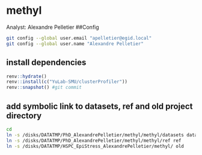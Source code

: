 # methyl

Analyst: Alexandre Pelletier
##Config
``` bash
git config --global user.email "apelletier@egid.local"
git config --global user.name "Alexandre Pelletier"
```
## install dependencies
``` r
renv::hydrate()
renv::install(c("YuLab-SMU/clusterProfiler"))
renv::snapshot() #git commit
```

## add symbolic link to datasets, ref and old project directory

``` bash
cd 
ln -s /disks/DATATMP/PhD_AlexandrePelletier/methyl/methyl/datasets datasets
ln -s /disks/DATATMP/PhD_AlexandrePelletier/methyl/methyl/ref ref
ln -s /disks/DATATMP/HSPC_EpiStress_AlexandrePelletier/methyl/ old 
```

<!--
## Design

``` bash
nohup Rscript scripts/01-design.R > logs/01.log &
```

## Quality Control

``` bash
nohup Rscript -e 'rmarkdown::render(input = here::here("scripts", "02-qc.Rmd"), output_file = "QC.html", output_dir = here::here("reports"), encoding = "UTF-8")' > logs/02.log &
```

## Statistical Analyses

``` bash
nohup Rscript scripts/03-analysis.R > logs/03.log &
```

## Meeting Slides

### 2021-02-22

``` bash
nohup Rscript -e 'rmarkdown::render(input = here::here("scripts", "20210222-meeting.Rmd"), output_dir = here::here("reports"))' > logs/20210222-meeting.log &
```
-->
